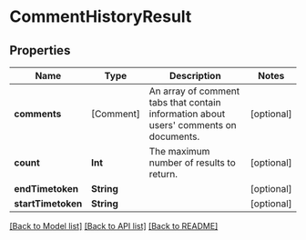 # CommentHistoryResult

## Properties
Name | Type | Description | Notes
------------ | ------------- | ------------- | -------------
**comments** | [Comment] | An array of comment tabs that contain information about users&#39; comments on documents. | [optional] 
**count** | **Int** | The maximum number of results to return. | [optional] 
**endTimetoken** | **String** |  | [optional] 
**startTimetoken** | **String** |  | [optional] 

[[Back to Model list]](../README.md#documentation-for-models) [[Back to API list]](../README.md#documentation-for-api-endpoints) [[Back to README]](../README.md)


